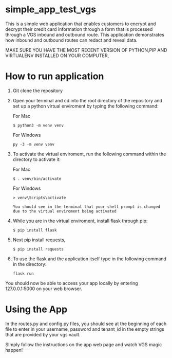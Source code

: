 # simple_app_test_vgs

This is a simple web application that enables customers to encrypt and decrypt their credit card information through a form that is processed through a VGS inbound and outbound route. This application demonstrates how inbound and outbound routes can redact and reveal data.


MAKE SURE YOU HAVE THE MOST RECENT VERSION OF PYTHON,PIP AND VIRTUALENV INSTALLED ON YOUR COMPUTER,

# How to run application


1. Git clone the repository

2. Open your terminal and cd into the root directory of the repository and set up a python virtual enviroment by typing the following command:


    For Mac
    ```
    $ python3 -m venv venv
    ```
    For Windows
    ```
    py -3 -m venv venv
    ```
    
3. To activate the virtual enviroment, run the following command within the directory to activate it:
 
    For Mac
    ```
    $ . venv/bin/activate
    ```
    For Windows
    ```
    > venv\Scripts\activate
    
    You should see in the terminal that your shell prompt is changed due to the virtual enviroment being activated
    
4. While you are in the virtual enviroment, install flask through pip:
    ```
    $ pip install flask
    ```
    
5. Next pip install requests,
    ```
    $ pip install requests
    ```
 
6.  To use the flask and the application itself type in the following command in the directory:
 
     ```
     flask run
     ```
You should now be able to access your app locally by entering 127.0.0.1:5000 on your web browser.

# Using the App

In the routes.py and config.py files, you should see at the beginning of each file to enter in your username, password and tenant_id in the empty strings that are provided by your vgs vault. 

SImply follow the instructions on the app web page and watch VGS magic happen!

